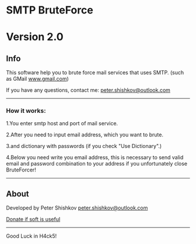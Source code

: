 # SMTP BruteForce
# Version 2.0

## Info
This software help you to brute force mail services that uses SMTP. (such as GMail www.gmail.com)

If you have any questions, contact me: peter.shishkov@outlook.com
***
### How it works:
1.You enter smtp host and port of mail service.

2.After you need to input email address, which you want to brute.

3.and dictionary with passwords (if you check "Use Dictionary".)

4.Below you need write you email address, this is necessary to send valid email and password combination to your address if you unfortunately close BruteForcer!
***
## About
Developed by Peter Shishkov peter.shishkov@outlook.com

[Donate if soft is useful](https://paypal.me/vo1t/)
***
Good Luck in H4ck5!

